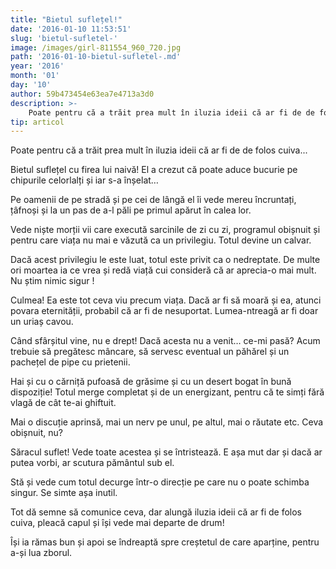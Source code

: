 ```yaml
---
title: "Bietul suflețel!"
date: '2016-01-10 11:53:51'
slug: 'bietul-sufletel-'
image: /images/girl-811554_960_720.jpg
path: '2016-01-10-bietul-sufletel-.md'
year: '2016'
month: '01'
day: '10'
author: 59b473454e63ea7e4713a3d0
description: >-
    Poate pentru că a trăit prea mult în iluzia ideii că ar fi de de folos cuiva... Bietul suflețel cu firea lui naivă! El a crezut că poate aduce bucurie pe chipurile celorlalți și iar s-a înșelat…Pe o
tip: articol
---
```

<div class="kg-card-markdown"><p>Poate pentru că a trăit prea mult în iluzia ideii că ar fi de de folos cuiva... </p>
<p>Bietul suflețel cu firea lui naivă! El a crezut că poate aduce bucurie pe chipurile celorlalți și iar s-a înșelat…</p>
<p>Pe oamenii de pe stradă și pe cei de lângă el îi vede mereu încruntați, țâfnoși și la un pas de a-l păli pe primul apărut în calea lor.</p>
<p>Vede niște morții vii care execută sarcinile de zi cu zi, programul obișnuit și pentru care viața nu mai e văzută ca un privilegiu. Totul devine un calvar.</p>
<p>Dacă acest privilegiu le este luat, totul este privit ca o nedreptate. De multe ori moartea ia ce vrea și redă viață cui consideră că ar aprecia-o mai mult. Nu știm nimic sigur !</p>
<p>Culmea! Ea este tot ceva viu precum viața. Dacă ar fi să moară și ea, atunci povara eternității, probabil că ar fi de nesuportat. Lumea-ntreagă ar fi doar un uriaș cavou.</p>
<p>Când sfârșitul vine, nu e drept! Dacă acesta nu a venit… ce-mi pasă? Acum trebuie să pregătesc mâncare, să servesc eventual un păhărel și un pachețel de pipe cu prietenii.</p>
<p>Hai și cu o cărniță pufoasă de grăsime și cu un desert bogat în bună dispoziție! Totul merge completat și de un energizant, pentru că te simți fără vlagă de cât te-ai ghiftuit.</p>
<p>Mai o discuție aprinsă, mai un nerv pe unul, pe altul, mai o răutate etc. Ceva obișnuit, nu?</p>
<p>Săracul suflet! Vede toate acestea și se întristează. E așa mut dar și dacă ar putea vorbi, ar scutura pământul sub el.</p>
<p>Stă și vede cum totul decurge într-o direcție pe care nu o poate schimba singur. Se simte așa inutil.</p>
<p>Tot dă semne să comunice ceva, dar alungă iluzia ideii că ar fi de folos cuiva, pleacă capul și își vede mai departe de drum!</p>
<p>Își ia rămas bun și apoi se îndreaptă spre creștetul de care aparține, pentru a-și lua zborul.</p>
<p><br /><br /><br />
 </p>
</div>
    